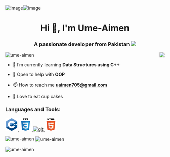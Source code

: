 ![image](https://github.com/user-attachments/assets/7e7292ec-4d8e-42f2-afcf-0a1b2ca2ff8b)![image](https://github.com/user-attachments/assets/a8902aa9-d98d-4b5b-beba-f6c45e28e240)<h1 align="center">Hi 👋, I'm Ume-Aimen</h1>
<h3 align="center">A passionate developer from Pakistan <img src="https://www.flaticon.com/free-icon/pakistan_3373294?term=pakistan&page=1&position=6&origin=tag&related_id=3373294"/></h3>
<img align="right" src="https://cdna.artstation.com/p/assets/images/images/042/631/286/original/bryan-rodriguez-belchibia-1-rightspeed.gif?1635037562" height="200"/>
<p align="left"> <img src="https://komarev.com/ghpvc/?username=ume-aimen&label=Profile%20views&color=0e75b6&style=flat" alt="ume-aimen" /> </p>

- 🌱 I’m currently learning **Data Structures using C++**

- 🤝 Open to help with **OOP**

- 📫 How to reach me **uaimen705@gmail.com**

- 💞️ Love to eat cup cakes

<p align="left">
</p>

<h3 align="left">Languages and Tools:</h3>
<p align="left"> <a href="https://www.w3schools.com/cpp/" target="_blank" rel="noreferrer"> <img src="https://raw.githubusercontent.com/devicons/devicon/master/icons/cplusplus/cplusplus-original.svg" alt="cplusplus" width="40" height="40"/> </a> <a href="https://www.w3schools.com/css/" target="_blank" rel="noreferrer"> <img src="https://raw.githubusercontent.com/devicons/devicon/master/icons/css3/css3-original-wordmark.svg" alt="css3" width="40" height="40"/> </a> <a href="https://git-scm.com/" target="_blank" rel="noreferrer"> <img src="https://www.vectorlogo.zone/logos/git-scm/git-scm-icon.svg" alt="git" width="40" height="40"/> </a> <a href="https://www.w3.org/html/" target="_blank" rel="noreferrer"> <img src="https://raw.githubusercontent.com/devicons/devicon/master/icons/html5/html5-original-wordmark.svg" alt="html5" width="40" height="40"/> </a> </p>

<p><img align="left" src="https://github-readme-stats.vercel.app/api/top-langs?username=ume-aimen&show_icons=true&locale=en&layout=compact" alt="ume-aimen" /></p>

<p>&nbsp;<img align="center" src="https://github-readme-stats.vercel.app/api?username=ume-aimen&show_icons=true&locale=en" alt="ume-aimen" /></p>

<p><img align="center" src="https://github-readme-streak-stats.herokuapp.com/?user=ume-aimen&" alt="ume-aimen" /></p>

